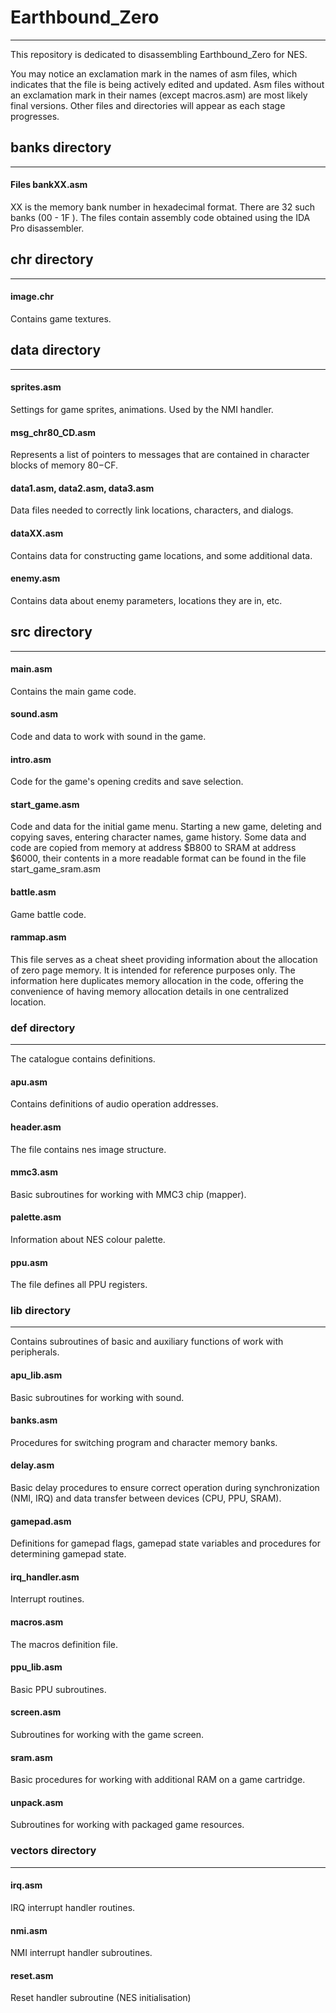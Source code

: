 # Earthbound_Zero
____
This repository is dedicated to disassembling Earthbound_Zero for NES.

You may notice an exclamation mark in the names of asm files, which indicates that the file is being actively edited and updated. Asm files without an exclamation mark in their names (except macros.asm) are most likely final versions. Other files and directories will appear as each stage progresses.

## banks directory
____
#### Files bankXX.asm
XX is the memory bank number in hexadecimal format. There are 32 such banks (00 - 1F ). The files contain assembly code obtained using the IDA Pro disassembler.


## chr directory
____
#### image.chr
Contains game textures.

## data directory
____
#### sprites.asm
Settings for game sprites, animations. Used by the NMI handler.

#### msg_chr80_CD.asm
Represents a list of pointers to messages that are contained in character blocks of memory $80-$CF.

#### data1.asm, data2.asm, data3.asm
Data files needed to correctly link locations, characters, and dialogs.

#### dataXX.asm
Contains data for constructing game locations, and some additional data.

#### enemy.asm
Contains data about enemy parameters, locations they are in, etc.

## src directory
____
#### main.asm
Contains the main game code.


#### sound.asm
Code and data to work with sound in the game.


#### intro.asm
Code for the game's opening credits and save selection.


#### start_game.asm
Code and data for the initial game menu. Starting a new game, deleting and copying saves, entering character names, game history.
Some data and code are copied from memory at address $B800 to SRAM at address $6000, their contents in a more readable format can be found in the file start_game_sram.asm


#### battle.asm
Game battle code.


#### rammap.asm
This file serves as a cheat sheet providing information about the allocation of zero page memory. It is intended for reference purposes only. The information here duplicates memory allocation in the code, offering the convenience of having memory allocation details in one centralized location.


### def directory
____
The catalogue contains definitions.


#### apu.asm 
Contains definitions of audio operation addresses.


#### header.asm
The file contains nes image structure.


#### mmc3.asm
Basic subroutines for working with MMC3 chip (mapper).


#### palette.asm
Information about NES colour palette.


#### ppu.asm
The file defines all PPU registers.


### lib directory
____
Contains subroutines of basic and auxiliary functions of work with peripherals.

#### apu_lib.asm
Basic subroutines for working with sound.


#### banks.asm
Procedures for switching program and character memory banks.


#### delay.asm
Basic delay procedures to ensure correct operation during synchronization (NMI, IRQ) and data transfer between devices (CPU, PPU, SRAM).


#### gamepad.asm
Definitions for gamepad flags, gamepad state variables and procedures for determining gamepad state.


#### irq_handler.asm
Interrupt routines.


#### macros.asm
The macros definition file.


#### ppu_lib.asm
Basic PPU subroutines.


#### screen.asm
Subroutines for working with the game screen.


#### sram.asm
Basic procedures for working with additional RAM on a game cartridge.


#### unpack.asm
Subroutines for working with packaged game resources.


### vectors directory
____
#### irq.asm
IRQ interrupt handler routines.


#### nmi.asm
NMI interrupt handler subroutines.


#### reset.asm
Reset handler subroutine (NES initialisation)
